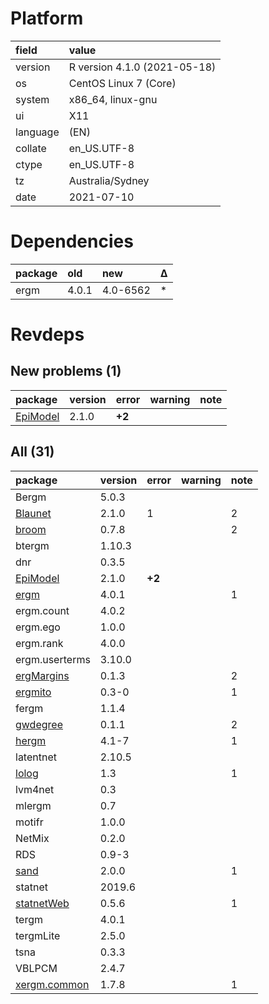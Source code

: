 # Platform

|field    |value                        |
|:--------|:----------------------------|
|version  |R version 4.1.0 (2021-05-18) |
|os       |CentOS Linux 7 (Core)        |
|system   |x86_64, linux-gnu            |
|ui       |X11                          |
|language |(EN)                         |
|collate  |en_US.UTF-8                  |
|ctype    |en_US.UTF-8                  |
|tz       |Australia/Sydney             |
|date     |2021-07-10                   |

# Dependencies

|package |old   |new      |Δ  |
|:-------|:-----|:--------|:--|
|ergm    |4.0.1 |4.0-6562 |*  |

# Revdeps

## New problems (1)

|package                          |version |error  |warning |note |
|:--------------------------------|:-------|:------|:-------|:----|
|[EpiModel](problems.md#epimodel) |2.1.0   |__+2__ |        |     |

## All (31)

|package                                 |version |error  |warning |note |
|:---------------------------------------|:-------|:------|:-------|:----|
|Bergm                                   |5.0.3   |       |        |     |
|[Blaunet](problems.md#blaunet)          |2.1.0   |1      |        |2    |
|[broom](problems.md#broom)              |0.7.8   |       |        |2    |
|btergm                                  |1.10.3  |       |        |     |
|dnr                                     |0.3.5   |       |        |     |
|[EpiModel](problems.md#epimodel)        |2.1.0   |__+2__ |        |     |
|[ergm](problems.md#ergm)                |4.0.1   |       |        |1    |
|ergm.count                              |4.0.2   |       |        |     |
|ergm.ego                                |1.0.0   |       |        |     |
|ergm.rank                               |4.0.0   |       |        |     |
|ergm.userterms                          |3.10.0  |       |        |     |
|[ergMargins](problems.md#ergmargins)    |0.1.3   |       |        |2    |
|[ergmito](problems.md#ergmito)          |0.3-0   |       |        |1    |
|fergm                                   |1.1.4   |       |        |     |
|[gwdegree](problems.md#gwdegree)        |0.1.1   |       |        |2    |
|[hergm](problems.md#hergm)              |4.1-7   |       |        |1    |
|latentnet                               |2.10.5  |       |        |     |
|[lolog](problems.md#lolog)              |1.3     |       |        |1    |
|lvm4net                                 |0.3     |       |        |     |
|mlergm                                  |0.7     |       |        |     |
|motifr                                  |1.0.0   |       |        |     |
|NetMix                                  |0.2.0   |       |        |     |
|RDS                                     |0.9-3   |       |        |     |
|[sand](problems.md#sand)                |2.0.0   |       |        |1    |
|statnet                                 |2019.6  |       |        |     |
|[statnetWeb](problems.md#statnetweb)    |0.5.6   |       |        |1    |
|tergm                                   |4.0.1   |       |        |     |
|tergmLite                               |2.5.0   |       |        |     |
|tsna                                    |0.3.3   |       |        |     |
|VBLPCM                                  |2.4.7   |       |        |     |
|[xergm.common](problems.md#xergmcommon) |1.7.8   |       |        |1    |

